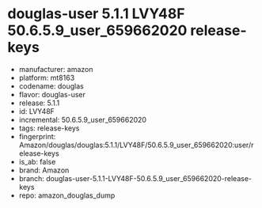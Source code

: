 # douglas-user 5.1.1 LVY48F 50.6.5.9_user_659662020 release-keys
- manufacturer: amazon
- platform: mt8163
- codename: douglas
- flavor: douglas-user
- release: 5.1.1
- id: LVY48F
- incremental: 50.6.5.9_user_659662020
- tags: release-keys
- fingerprint: Amazon/douglas/douglas:5.1.1/LVY48F/50.6.5.9_user_659662020:user/release-keys
- is_ab: false
- brand: Amazon
- branch: douglas-user-5.1.1-LVY48F-50.6.5.9_user_659662020-release-keys
- repo: amazon_douglas_dump
